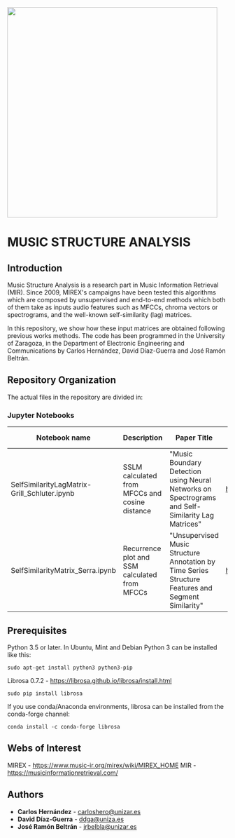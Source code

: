 <img src="https://www.unizar.es/sites/default/files/identidadCorporativa/imagen/logoUZ.png"  width="480">

# MUSIC STRUCTURE ANALYSIS

## Introduction
Music Structure Analysis is a research part in Music Information Retrieval (MIR). Since 2009, MIREX's campaigns have been tested this algorithms which are composed by unsupervised and end-to-end methods which both of them take as inputs audio features such as MFCCs, chroma vectors or spectrograms, and the well-known self-similarity (lag) matrices.

In this repository, we show how these input matrices are obtained following previous works methods. The code has been programmed in the University of Zaragoza, in the Department of Electronic Engineering and Communications by Carlos Hernández, David Díaz-Guerra and José Ramón Beltrán.

## Repository Organization

The actual files in the repository are divided in:

### Jupyter Notebooks

| Notebook name | Description | Paper Title | Link to Paper | Paper Authors | Year | Journal/Conference |
| --- | --- | --- | --- | --- | --- | --- |
| SelfSimilarityLagMatrix-Grill_Schluter.ipynb | SSLM calculated from MFCCs and cosine distance | "Music Boundary Detection using Neural Networks on Spectrograms and Self-Similarity Lag Matrices" | http://www.ofai.at/~jan.schlueter/pubs/2015_eusipco.pdf | T. Grill and J. Schlüter | 2015 | EUPSICO |
| SelfSimilarityMatrix_Serra.ipynb | Recurrence plot and SSM calculated from MFCCs | "Unsupervised Music Structure Annotation by Time Series Structure Features and Segment Similarity" | https://ieeexplore.ieee.org/abstract/document/6763101/ | J. Serrà, M. Müller, P. Grosche, J. Ll. Arcos | 2014 | IEEE |


## Prerequisites

Python 3.5 or later. In Ubuntu, Mint and Debian Python 3 can be installed like this:

```
sudo apt-get install python3 python3-pip
```

Librosa 0.7.2 - https://librosa.github.io/librosa/install.html

```
sudo pip install librosa
```

If you use conda/Anaconda environments, librosa can be installed from the conda-forge channel:

```
conda install -c conda-forge librosa
```

## Webs of Interest

MIREX - https://www.music-ir.org/mirex/wiki/MIREX_HOME
MIR - https://musicinformationretrieval.com/

## Authors

* **Carlos Hernández** - carloshero@unizar.es
* **David Díaz-Guerra** - ddga@uniza.es
* **José Ramón Beltrán** - jrbelbla@unizar.es

